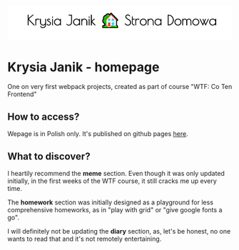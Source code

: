![cover](./gh/cover.png)

# Krysia Janik - homepage 

One on very first webpack projects, created as part of course "WTF: Co Ten Frontend"

## How to access?

Wepage is in Polish only. It's published on github pages [here](https://krysiajanik.github.io/homepage-webpack/).

## What to discover?

I heartily recommend the **meme** section. Even though it was only updated initially, in the first weeks of the WTF course, it still cracks me up every time.

The **homework** section was initially designed as a playground for less comprehensive homeworks, as in "play with grid" or "give google fonts a go".

I will definitely not be updating the **diary** section, as, let's be honest, no one wants to read that and it's not remotely entertaining.


